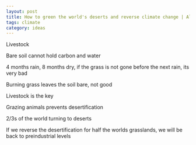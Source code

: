 ```yaml
---
layout: post
title: How to green the world's deserts and reverse climate change | Allan Savory
tags: climate
category: ideas
--- 
```


Livestock

Bare soil cannot hold carbon and water 

4 months rain, 8 months dry, if the grass is not gone before the next rain, its very bad 

Burning grass leaves the soil bare, not good 

Livestock is the key 

Grazing animals prevents desertification 

2/3s of the world turning to deserts 

If we reverse the desertification for half the worlds grasslands, we will be back to preindustrial levels 

